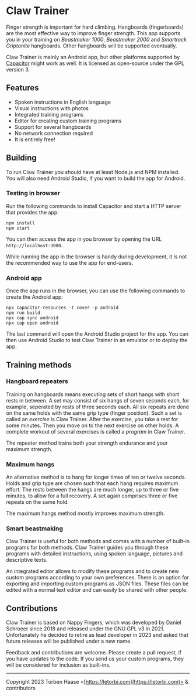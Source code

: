 # Claw Trainer

Finger strength is important for hard climbing. Hangboards (fingerboards) are the most effective way to improve finger strength. This app supports you in your training on *Beastmaker 1000*, *Beastmaker 2000* and *Smartrock Griptonite* hangboards. Other hangboards will be supported eventually.

Claw Trainer is mainly an Android app, but other platforms supported by [Capacitor](https://capacitorjs.com/ ) might work as well. It is licensed as open-source under the GPL version 3.

## Features

* Spoken instructions in English language
* Visual instructions with photos
* Integrated training programs
* Editor for creating custom training programs
* Support for several hangboards
* No network connection required
* It is entirely free!

## Building

To run Claw Trainer you should have at least Node.js and NPM installed. You will also need Android Studio, if you want to build the app for Android.

### Testing in browser

Run the following commands to install Capacitor and start a HTTP server that provides the app:

```
npm install
npm start
```

You can then access the app in you browser by opening the URL `http://localhost:3000`.

While running the app in the browser is handy during development, it is not the recommended way to use the app for end-users.

### Android app

Once the app runs in the browser, you can use the following commands to create the Android app:

```
npx capacitor-resources -t cover -p android
npm run build
npx cap sync android
npx cap open android
```

The last command will open the Android Studio project for the app. You can then use Android Studio to test Claw Trainer in an emulator or to deploy the app.

## Training methods

### Hangboard repeaters

Training on hangboards means executing sets of short hangs with short rests in between. A set may consist of six hangs of seven seconds each, for example, seperated by rests of three seconds each. All six repeats are done on the same holds with the same grip type (finger position). Such a set is called an *exercise* is Claw Trainer. After the exercise, you take a rest for some minutes. Then you move on to the next exercise on other holds. A complete workout of several exercises is called a *program* in Claw Trainer.

The repeater method trains both your strength endurance and your maximum strength.

### Maximum hangs

An alternative method is to hang for longer times of ten or twelve seconds. Holds and grip type are chosen such that each hang requires maximum effort. The rests between the hangs are much longer, up to three or five minutes, to allow for a full recovery. A set again comprises three or five repeats on the same hold.

The maximum hangs method mostly improves maximum strength.

### Smart beastmaking

Claw Trainer is useful for both methods and comes with a number of built-in programs for both methods. Claw Trainer guides you through these programs with detailed instructions, using spoken language, pictures and descriptive texts.

An integrated editor allows to modify these programs and to create new custom programs according to your own preferences. There is an option for exporting and importing custom programs as JSON files. These files can be edited with a normal text editor and can easily be shared with other people.

## Contributions

Claw Trainer is based on Nappy Fingers, which was developed by Daniel Schroeer since 2018 and released under the GNU GPL v3 in 2021. Unfortunately he decided to retire as lead developer in 2023 and asked that future releases will be published under a new name.

Feedback and contributions are welcome. Please create a pull request, if you have updates to the code. If you send us your custom programs, they will be considered for inclusion as built-ins.

----

Copyright 2023 Torben Haase \<[https://letorbi.com](https://letorbi.com)> & contributors

